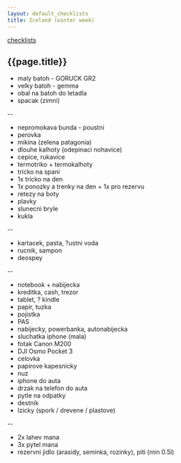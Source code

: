```yaml
---
layout: default_checklists
title: Iceland (winter week)
---
```


[checklists](.)

## {{page.title}}

- maly batoh - GORUCK GR2
- velky batoh - gemma
- obal na batoh do letadla
- spacak (zimni)

--

- nepromokava bunda - poustni
- perovka
- mikina (zelena patagonia)
- dlouhe kalhoty (odepinaci nohavice)
- cepice, rukavice
- termotriko + termokalhoty
- tricko na spani
- 1x tricko na den
- 1x ponozky a trenky na den + 1x pro rezervu
- retezy na boty
- plavky
- slunecni bryle
- kukla

--

- kartacek, pasta, ?ustni voda
- rucnik, sampon
- deospey

--

- notebook + nabijecka
- kreditka, cash, trezor
- tablet, ? kindle
- papir, tuzka
- pojistka
- PAS
- nabijecky, powerbanka, autonabijecka
- sluchatka iphone (mala)
- fotak Canon M200
- DJI Osmo Pocket 3
- celovka
- papirove kapesnicky
- nuz
- iphone do auta
- drzak na telefon do auta
- pytle na odpatky
- destnik
- lzicky (spork / drevene / plastove)

--

- 2x lahev mana
- 3x pytel mana
- rezervni jidlo (arasidy, seminka, rozinky), piti (min 0.5l)
